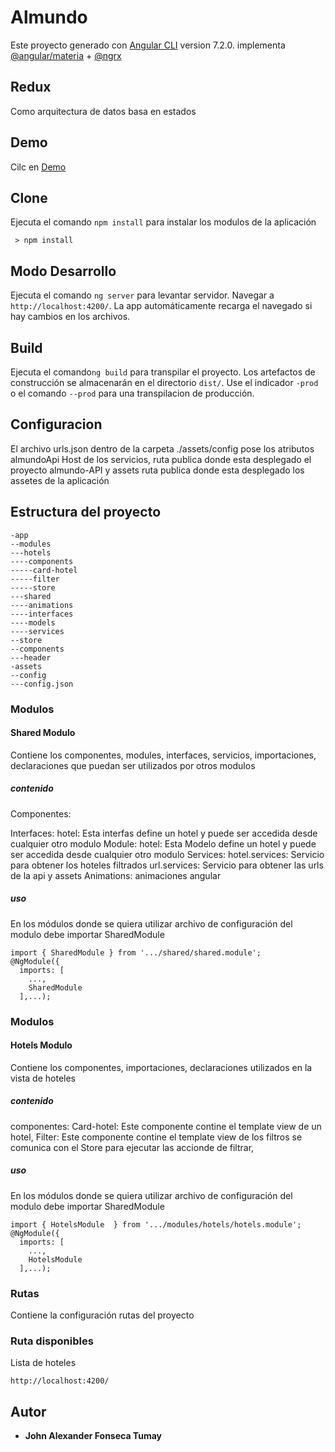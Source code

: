 # Almundo
Este proyecto generado con [Angular CLI](https://github.com/angular/angular-cli) version 7.2.0. implementa [@angular/materia](https://material.angular.io) + [@ngrx](https://ngrx.io/)


## Redux
Como arquitectura de datos basa en estados



## Demo
Cilc en [Demo](https://johnft.github.io/almundo-web/)


## Clone
Ejecuta el comando `npm install` para instalar los modulos de la aplicación 
```
 > npm install
```

## Modo Desarrollo

Ejecuta el comando `ng server` para levantar servidor. Navegar a `http://localhost:4200/`. La app automáticamente recarga el navegado si hay cambios en los archivos.

## Build

Ejecuta el comando`ng build` para transpilar el proyecto. Los artefactos de construcción se almacenarán en el directorio `dist/`. Use el indicador `-prod` o el comando `--prod` para una transpilacion de producción.


## Configuracion

El archivo urls.json dentro de la carpeta ./assets/config pose los atributos almundoApi Host de los servicios, ruta publica donde esta desplegado el proyecto almundo-API y assets ruta publica donde esta desplegado los assetes de la aplicación

## Estructura del proyecto
 ```
-app
--modules
---hotels
----components
-----card-hotel
-----filter
-----store
---shared
----animations
----interfaces
----models
----services
--store
--components
---header
-assets
--config
---config.json
```
### Modulos

#### Shared Modulo

Contiene los componentes, modules, interfaces, servicios, importaciones, declaraciones que puedan ser utilizados por otros modulos

##### contenido
Componentes: 

Interfaces:
  hotel: Esta interfas define un hotel y puede ser accedida desde cualquier otro modulo
Module:
  hotel: Esta Modelo define un hotel y puede ser accedida desde cualquier otro modulo
Services:
 hotel.services: Servicio para obtener los hoteles filtrados
 url.services: Servicio para obtener las urls de la api y assets
 Animations:
  animaciones angular

  
  
##### uso

En los módulos donde se quiera utilizar archivo de configuración del modulo debe importar SharedModule 

```
import { SharedModule } from '.../shared/shared.module';
@NgModule({
  imports: [
    ...,
    SharedModule
  ],...);
```

### Modulos

#### Hotels Modulo

Contiene los componentes, importaciones, declaraciones utilizados en la vista de hoteles

##### contenido
componentes: 
  Card-hotel: Este componente contine el template view de un hotel,
  Filter: Este componente contine el template view de los filtros se comunica con el Store para ejecutar las accionde de filtrar,


##### uso
En los módulos donde se quiera utilizar archivo de configuración del modulo debe importar SharedModule 

```
import { HotelsModule  } from '.../modules/hotels/hotels.module';
@NgModule({
  imports: [
    ...,
    HotelsModule
  ],...);
```



### Rutas
Contiene la configuración rutas del proyecto

### Ruta disponibles

Lista de hoteles
```
http://localhost:4200/
```


## Autor

* **John Alexander Fonseca Tumay**
